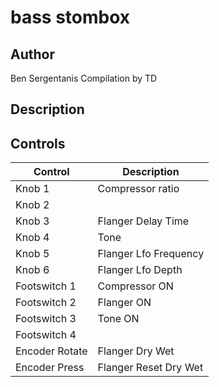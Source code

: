 # bass stombox
## Author

Ben Sergentanis
Compilation by TD

## Description


## Controls

| Control | Description |
| ------ | -----------|
| Knob 1 | Compressor ratio|
| Knob 2 |  |
| Knob 3 | Flanger Delay Time |
| Knob 4 | Tone|
| Knob 5 | Flanger Lfo Frequency |
| Knob 6 | Flanger Lfo Depth |
| Footswitch 1 | Compressor ON |
| Footswitch 2 | Flanger ON |
| Footswitch 3 | Tone ON|
| Footswitch 4 |  |
| Encoder Rotate | Flanger Dry Wet |
| Encoder Press | Flanger Reset Dry Wet |

